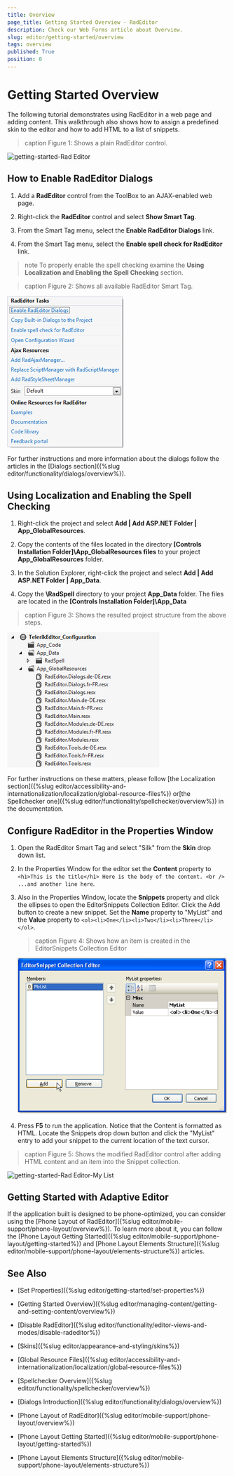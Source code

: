 ```yaml
---
title: Overview
page_title: Getting Started Overview - RadEditor
description: Check our Web Forms article about Overview.
slug: editor/getting-started/overview
tags: overview
published: True
position: 0
---
```


# Getting Started Overview

The following tutorial demonstrates using RadEditor in a web page and adding content. This walkthrough also shows how to assign a predefined skin to the editor and how to add HTML to a list of snippets.

>caption Figure 1: Shows a plain RadEditor control.

![getting-started-Rad Editor](images/editor-getting-started/getting-started-RadEditor.png)

## How to Enable RadEditor Dialogs

1. Add a __RadEditor__ control from the ToolBox to an AJAX-enabled web page.

1. Right-click the __RadEditor__ control and select __Show Smart Tag__.

1. From the Smart Tag menu, select the __Enable RadEditor Dialogs__ link.

1. From the Smart Tag menu, select the __Enable spell check for RadEditor__ link.

>note To properly enable the spell checking examine the __Using Localization and Enabling the Spell Checking__ section.

>caption Figure 2: Shows all available RadEditor Smart Tag.

![getting-started-smart-tags](images/editor-getting-started/getting-started-smart-tags.png)

For further instructions and more information about the dialogs follow the articles in the [Dialogs section]({%slug editor/functionality/dialogs/overview%}).

## Using Localization and Enabling the Spell Checking

1. Right-click the project and select __Add | Add ASP.NET Folder | App_GlobalResources__.

1. Copy the contents of the files located in the directory __\[Controls Installation Folder]\App_GlobalResources files__ to your project __App_GlobalResources__ folder.

1. In the Solution Explorer, right-click the project and select __Add | Add ASP.NET Folder | App_Data__.

1. Copy the __\RadSpell__ directory to your project __App_Data__ folder. The files are located in the __[Controls Installation Folder]\App_Data__

>caption Figure 3: Shows the resulted project structure from the above steps.

![getting-started-Rad Editor-Configuration](images/editor-getting-started/getting-started-RadEditor-Configuration.png)

For further instructions on these matters, please follow [the Localization section]({%slug editor/accessibility-and-internationalization/localization/global-resource-files%}) or[the Spellchecker one]({%slug editor/functionality/spellchecker/overview%}) in the documentation.

## Configure RadEditor in the Properties Window

1. Open the RadEditor Smart Tag and select "Silk" from the __Skin__ drop down list.

1. In the Properties Window for the editor set the __Content__ property to `<h1>This is the title</h1> Here is the body of the content. <br /> ...and another line here`.

1. Also in the Properties Window, locate the __Snippets__ property and click the ellipses to open the EditorSnippets Collection Editor. Click the Add button to create a new snippet. Set the __Name__ property to "MyList" and the __Value__ property to `<ol><li>One</li><li>Two</li><li>Three</li></ol>`.

	>caption Figure 4: Shows how an item is created in the EditorSnippets Collection Editor

	![](images/editor-gettingstarted002.png)

1. Press __F5__ to run the application. Notice that the Content is formatted as HTML. Locate the Snippets drop down button and click the "MyList" entry to add your snippet to the current location of the text cursor.

>caption Figure 5: Shows the modified RadEditor control after adding HTML content and an item into the Snippet collection.

![getting-started-Rad Editor-My List](images/editor-getting-started/getting-started-RadEditor-MyList.png)

## Getting Started with Adaptive Editor

If the application built is designed to be phone-optimized, you can consider using the [Phone Layout of RadEditor]({%slug editor/mobile-support/phone-layout/overview%}). To learn more about it, you can follow the [Phone Layout Getting Started]({%slug editor/mobile-support/phone-layout/getting-started%}) and [Phone Layout Elements Structure]({%slug editor/mobile-support/phone-layout/elements-structure%}) articles.

## See Also

 * [Set Properties]({%slug editor/getting-started/set-properties%})

 * [Getting Started Overview]({%slug editor/managing-content/getting-and-setting-content/overview%})

 * [Disable RadEditor]({%slug editor/functionality/editor-views-and-modes/disable-radeditor%})

 * [Skins]({%slug editor/appearance-and-styling/skins%})

 * [Global Resource Files]({%slug editor/accessibility-and-internationalization/localization/global-resource-files%})

 * [Spellchecker Overview]({%slug editor/functionality/spellchecker/overview%})

 * [Dialogs Introduction]({%slug editor/functionality/dialogs/overview%})

 * [Phone Layout of RadEditor]({%slug editor/mobile-support/phone-layout/overview%})

 * [Phone Layout Getting Started]({%slug editor/mobile-support/phone-layout/getting-started%})

 * [Phone Layout Elements Structure]({%slug editor/mobile-support/phone-layout/elements-structure%})
